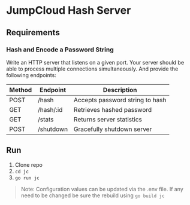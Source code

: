 # JumpCloud Hash Server

## Requirements
### Hash and Encode a Password String
Write an HTTP server that listens on a given port. Your server should be able to process multiple connections simultaneously. And provide the following endpoints:

| Method      | Endpoint    | Description
| ----------- | ----------- | -------------------------------
| POST        | /hash       | Accepts password string to hash
| GET         | /hash/:id   | Retrieves hashed password
| GET         | /stats      | Returns server statistics
| POST        | /shutdown   | Gracefully shutdown server

## Run
1. Clone repo
2. `cd jc`
3. `go run jc` 

> Note: Configuration values can be updated via the .env file. 
> If any need to be changed be sure the rebuild using `go build jc`


